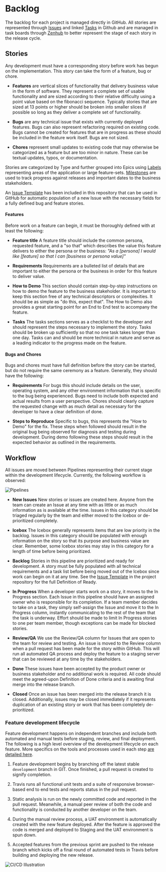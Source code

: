 # Backlog

The backlog for each project is managed directly in GitHub. All stories are represented through [Issues](https://guides.github.com/features/issues/) and linked [Tasks](https://github.com/blog/1375-task-lists-in-gfm-issues-pulls-comments) in Github and are managed in task boards through [Zenhub](https://www.zenhub.io) to better represent the stage of each story in the release cycle.

## Stories

Any development must have a corresponding story before work has begun on the implementation. This story can take the form of a feature, bug or chore.

* **Features** are vertical slices of functionality that delivery business value in the form of software. They represent a complete set of usable functionality and are sized according to their relative difficulty using a point value based on the fibonacci sequence. Typically stories that are sized at 13 points or higher should be broken into smaller slices if possible so long as they deliver a complete set of functionality.

* **Bugs** are any technical issue that exists with currently deployed features. Bugs can also represent refactoring required on existing code. Bugs cannot be created for features that are in progress as these should be included in the feature work itself. Bugs are not sized.

* **Chores** represent small updates to existing code that may otherwise be categorized as a feature but are too minor in nature. These can be textual updates, typos, or documentation.

Stories are categorized by Type and further grouped into Epics using [Labels](./LABELS.md) representing areas of the application or large feature-sets. [Milestones](https://help.github.com/articles/creating-and-editing-milestones-for-issues-and-pull-requests/) are used to track progress against releases and important dates to the business stakeholders.

An [Issue Template](./ISSUE_TEMPLATE.md) has been included in this repository that can be used in GitHub for automatic population of a new Issue with the necessary fields for a fully defined bug and feature stories.

#### Features

Before work on a feature can begin, it must be thoroughly defined with at least the following:

* **Feature title** A feature title should include the common persona, requested feature, and a "so that" which describes the value this feature delivers to either the persona or the business: _"As a [persona] I would like [feature] so that I can [business or persona value]"_

* **Requirements** Requirements are a bulleted list of details that are important to either the persona or the business in order for this feature to deliver value.

* **How to Demo** This section should contain step-by-step instructions on how to demo the feature to the business stakeholder. It is important to keep this section free of any technical descriptors or complexities. It should be as simple as "do this, expect that". The How to Demo also provides a great starting point for an End to End test to accompany the feature.

* **Tasks** The tasks sections serves as a checklist to the developer and should represent the steps necessary to implement the story. Tasks should be broken up sufficiently so that no one task takes longer than one day. Tasks can and should be more technical in nature and serve as a leading indicator to the progress made on the feature.

#### Bugs and Chores

Bugs and chores must have full definition before the story can be started, but do not require the same ceremony as a feature. Generally, they should have the following:

* **Requirements** For bugs this should include details on the user, operating system, and any other environment information that is specific to the bug being experienced. Bugs need to include both expected and actual results from a user perspective. Chores should clearly capture the requested change with as much detail as necessary for the developer to have a clear definition of done.

* **Steps to Reproduce** Specific to bugs, this represents the "How to Demo" for the fix. These steps when followed should result in the original bug being observed for diagnosis and testing during development. During demo following these steps should result in the expected behavior as outlined in the requirements.

## Workflow

All issues are moved between Pipelines representing their current stage within the development lifecycle. Currently, the following workflow is observed:

![Pipelines](https://www.zenhub.io/blog/content/images/2014/Sep/1364c6ce-3d07-11e4-8f7f-30eb1b84a6ca.jpg)

* **New Issues** New stories or issues are created here. Anyone from the team can create an Issue at any time with as little or as much information as is available at the time. Issues in this category should be triaged regularly by the team and either moved to the Icebox or de-prioritized completely.

* **Icebox** The Icebox generally represents items that are low priority in the backlog. Issues in this category should be populated with enough information on the story so that its purpose and business value are clear. Remember, some Icebox stories may stay in this category for a length of time before being prioritized.

* **Backlog** Stories in this pipeline are prioritized and ready for development. A story must be fully populated with all technical requirements and a task list before being moved out of the Icebox since work can begin on it at any time. See the [Issue Template](./ISSUE_TEMPLATE.md) in the project repository for the full Definition of Ready.

* **In Progress** When a developer starts work on a story, it moves to the In Progress section. Each Issue in this pipeline should have an assigned owner who is responsible for its completion. If a team member decides to take on a task, they simply self-assign the Issue and move it to the In Progress column, instantly communicating to the rest of the team that the task is underway. Effort should be made to limit In Progress stories to one per team member, though exceptions can be made for blocked stories.

* **Review/QA** We use the Review/QA column for Issues that are open to the team for review and testing. An issue is moved to the Review column when a pull request has been made for the story within GitHub. This will run all automated QA process and deploy the feature to a staging server that can be reviewed at any time by the stakeholders.

* **Done** These issues have been accepted by the product owner or business stakeholder and no additional work is required. All code should meet the agreed-upon Definition of Done criteria and is awaiting final merge into the release branch.

* **Closed** Once an issue has been merged into the release branch it is closed. Additionally, issues may be closed immediately if it represents duplication of an existing story or work that has been completely de-prioritized.

### Feature development lifecycle

Feature development happens on independent branches and include both automated and manual tests before staging, review, and final deployment. The following is a high level overview of the development lifecycle on each feature. More specifics on the tools and processes used in each step [are detailed here](./README.md).

1. Feature development begins by branching off the latest stable `development` branch in GIT. Once finished, a pull request is created to signify completion.

2. Travis runs all functional unit tests and a suite of responsive browser-based end to end tests and reports status in the pull request.

3. Static analysis is run on the newly committed code and reported in the pull request. Meanwhile, a manual peer review of both the code and functionality is conducted by another developer on the team.

4. During the manual review process, a UAT environment is automatically created with the new feature deployed. After the feature is approved the code is merged and deployed to Staging and the UAT environment is spun down.

5. Accepted features from the previous sprint are pushed to the release branch which kicks off a final round of automated tests in Travis before building and deploying the new release.

![CI/CD Illustration](https://lh6.googleusercontent.com/NvLxlamVmTVZn2VvjQZriwqNlOEd8tFKS9LzWVDFIjI1C2QOTYVKHT-ftmfz6gHXUUqYwg=w2466-h1272)
